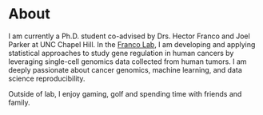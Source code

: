 # About

I am currently a Ph.D. student co-advised by Drs. Hector Franco and Joel Parker at UNC Chapel Hill. In the [Franco Lab](https://www.thefrancolab.org), I am developing and applying statistical approaches to study gene regulation in human cancers by leveraging single-cell genomics data collected from human tumors. I am deeply passionate about cancer genomics, machine learning, and data science reproducibility. 

Outside of lab, I enjoy gaming, golf and spending time with friends and family.  
